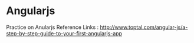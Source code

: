 # Angularjs
Practice on Anularjs
Reference Links : 
http://www.toptal.com/angular-js/a-step-by-step-guide-to-your-first-angularjs-app
